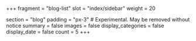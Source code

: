 +++
fragment = "blog-list"
slot = "index/sidebar"
weight = 20

section = "blog"
padding = "px-3" # Experimental. May be removed without notice
summary = false
images = false
display_categories = false
display_date = false
count = 5
+++
